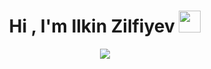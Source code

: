 <h1 align="center"><b>Hi , I'm Ilkin Zilfiyev  </b><img src="https://media.giphy.com/media/hvRJCLFzcasrR4ia7z/giphy.gif" width="35"></h1>

<p align="center">
  <a href="https://github.com/DenverCoder1/readme-typing-svg">
  <img src="https://readme-typing-svg.herokuapp.com?font=Time+New+Roman&color=cyan&size=25&center=true&vCenter=true&width=600&height=100&lines=I'm+Software+engineer..+&hearts;++;Self-taught+Front-End+Developer,;CEO+of+RG+Agency,;Active+Learner/Researcher,;Love+to+learn+new+stuffs..<3"></a>
</p>
